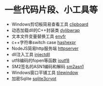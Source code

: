 # 一些代码片段、小工具等


- Windows剪切板简易查看工具 [clipboard](https://github.com/churuxu/codesnippets/tree/master/clipboard)
- 动态加载dll的C++封装类 [dylibwrap](https://github.com/churuxu/codesnippets/tree/master/dylibwrap)
- 文本文件变量替换工具 [envfr](https://github.com/churuxu/codesnippets/tree/master/envfr)
- c++字符串switch case [hashexpr](https://github.com/churuxu/codesnippets/tree/master/hashexpr)
- NodeJS简易http服务端 [httpserver](https://github.com/churuxu/codesnippets/tree/master/httpserver)
- dll注入工具 [injectdll](https://github.com/churuxu/codesnippets/tree/master/injectdll)
- utf8编码的fopen等函数  [ioutf8](https://github.com/churuxu/codesnippets/tree/master/ioutf8)
- SM2签名的ASN1编码和解码  [sm2asn1](https://github.com/churuxu/codesnippets/tree/master/sm2asn1)
- Windows窗口平铺工具  [tilewindow](https://github.com/churuxu/codesnippets/tree/master/tilewindow) 
- 加密Sqlite  [sqlite3crypt](https://github.com/churuxu/codesnippets/tree/master/sqlite3crypt) 



